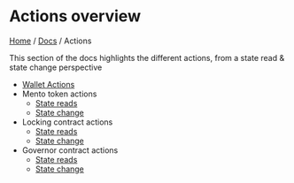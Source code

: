 # Actions overview

[Home](../../README.md) / [Docs](../index.md) / Actions 

This section of the docs highlights the different actions, from a state read & state change perspective 

- [Wallet Actions](./wallet.md)
- Mento token actions
  - [State reads](./read/mento-state-read-actions.md)
  - [State change](./write/mento-state-change-actions.md)
- Locking contract actions
  - [State reads](./read/locking-state-read-actions.md)
  - [State change](./write/locking-state-change-actions.md)
- Governor contract actions
  - [State reads](./read/governor-state-read-actions.md)
  - [State change](./write/governer-state-change-actions.md)